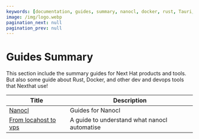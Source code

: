 ```yaml
---
keywords: [documentation, guides, summary, nanocl, docker, rust, Tauri, Next.js, next tauri, nextjs tauri, nextjs, next.js]
image: /img/logo.webp
pagination_next: null
pagination_prev: null
---
```


# Guides Summary

This section include the summary guides for Next Hat products and tools.<br/>
But also some guide about Rust, Docker, and other dev and devops tools that Nexthat use!

| Title      | Description |
| ----------- | ----------- |
| [Nanocl][nanocl]   | Guides for Nanocl        |
| [From locahost to vps][from_localhost_to_vps] | A guide to understand what nanocl automatise |

[nanocl]: /docs/guides/nanocl/overview.md
[from_localhost_to_vps]: /docs/guides/infrastructure/from_locahost_to_vps/introduction.md
